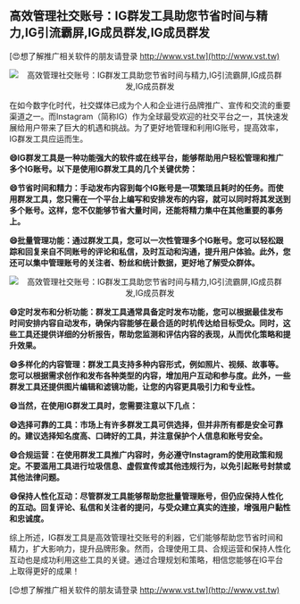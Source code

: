 ## **高效管理社交账号：IG群发工具助您节省时间与精力,IG引流霸屏,IG成员群发,IG成员群发**

[😍想了解推广相关软件的朋友请登录 http://www.vst.tw](http://www.vst.tw)

 <center><img src="https://vst.tw/MP4/tuiguang/png/3.png" alt="高效管理社交账号：IG群发工具助您节省时间与精力,IG引流霸屏,IG成员群发,IG成员群发"></center>

在如今数字化时代，社交媒体已成为个人和企业进行品牌推广、宣传和交流的重要渠道之一。而Instagram（简称IG）作为全球最受欢迎的社交平台之一，其快速发展给用户带来了巨大的机遇和挑战。为了更好地管理和利用IG账号，提高效率，IG群发工具应运而生。

**😄IG群发工具是一种功能强大的软件或在线平台，能够帮助用户轻松管理和推广多个IG账号。以下是使用IG群发工具的几个关键优势：**

**😄节省时间和精力：手动发布内容到每个IG账号是一项繁琐且耗时的任务。而使用群发工具，您只需在一个平台上编写和安排发布的内容，就可以同时将其发送到多个账号。这样，您不仅能够节省大量时间，还能将精力集中在其他重要的事务上。**

**😄批量管理功能：通过群发工具，您可以一次性管理多个IG账号。您可以轻松跟踪和回复来自不同账号的评论和私信，及时互动和沟通，提升用户体验。此外，您还可以集中管理账号的关注者、粉丝和统计数据，更好地了解受众群体。**

 <center><img src="https://vst.tw/MP4/tuiguang/png/2.png" alt="高效管理社交账号：IG群发工具助您节省时间与精力,IG引流霸屏,IG成员群发,IG成员群发"></center>

**😄定时发布和分析功能：群发工具通常具备定时发布功能，您可以根据最佳发布时间安排内容自动发布，确保内容能够在最合适的时机传达给目标受众。同时，这些工具还提供详细的分析报告，帮助您监测和评估内容的表现，从而优化策略和提升效果。**

**😄多样化的内容管理：群发工具支持多种内容形式，例如照片、视频、故事等。您可以根据需求创作和发布各种类型的内容，增加用户互动和参与度。此外，一些群发工具还提供图片编辑和滤镜功能，让您的内容更具吸引力和专业性。**

**😄当然，在使用IG群发工具时，您需要注意以下几点：**

**😄选择可靠的工具：市场上有许多群发工具可供选择，但并非所有都是安全可靠的。建议选择知名度高、口碑好的工具，并注意保护个人信息和账号安全。**

**😄合规运营：在使用群发工具推广内容时，务必遵守Instagram的使用政策和规定。不要滥用工具进行垃圾信息、虚假宣传或其他违规行为，以免引起账号封禁或其他法律问题。**

**😄保持人性化互动：尽管群发工具能够帮助您批量管理账号，但仍应保持人性化的互动。回复评论、私信和关注者的提问，与受众建立真实的连接，增强用户黏性和忠诚度。**

综上所述，IG群发工具是高效管理社交账号的利器，它们能够帮助您节省时间和精力，扩大影响力，提升品牌形象。然而，合理使用工具、合规运营和保持人性化互动也是成功利用这些工具的关键。通过合理规划和策略，相信您能够在IG平台上取得更好的成果！

[😍想了解推广相关软件的朋友请登录 http://www.vst.tw](http://www.vst.tw)



